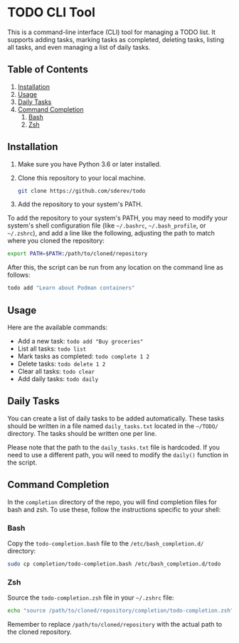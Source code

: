 # TODO CLI Tool

This is a command-line interface (CLI) tool for managing a TODO list. It supports adding tasks, marking tasks as completed, deleting tasks, listing all tasks, and even managing a list of daily tasks.

<!-- TOC -->
## Table of Contents

1. [Installation](#installation)
1. [Usage](#usage)
1. [Daily Tasks](#daily-tasks)
1. [Command Completion](#command-completion)
    1. [Bash](#bash)
    1. [Zsh](#zsh)
<!-- /TOC -->

## Installation

1. Make sure you have Python 3.6 or later installed.
2. Clone this repository to your local machine.

    ```sh
    git clone https://github.com/sderev/todo
    ```

3. Add the repository to your system's PATH.

To add the repository to your system's PATH, you may need to modify your system's shell configuration file (like `~/.bashrc`, `~/.bash_profile`, or `~/.zshrc`), and add a line like the following, adjusting the path to match where you cloned the repository:

```bash
export PATH=$PATH:/path/to/cloned/repository
```

After this, the script can be run from any location on the command line as follows:

```bash
todo add "Learn about Podman containers"
```

## Usage

Here are the available commands:

* Add a new task: `todo add "Buy groceries"`
* List all tasks: `todo list`
* Mark tasks as completed: `todo complete 1 2`
* Delete tasks: `todo delete 1 2`
* Clear all tasks: `todo clear`
* Add daily tasks: `todo daily`

## Daily Tasks

You can create a list of daily tasks to be added automatically. These tasks should be written in a file named `daily_tasks.txt` located in the `~/TODO/` directory. The tasks should be written one per line.

Please note that the path to the `daily_tasks.txt` file is hardcoded. If you need to use a different path, you will need to modify the `daily()` function in the script.

## Command Completion

In the `completion` directory of the repo, you will find completion files for bash and zsh. To use these, follow the instructions specific to your shell:

### Bash

Copy the `todo-completion.bash` file to the `/etc/bash_completion.d/` directory:

```bash
sudo cp completion/todo-completion.bash /etc/bash_completion.d/todo
```

### Zsh

Source the `todo-completion.zsh` file in your `~/.zshrc` file:

```bash
echo "source /path/to/cloned/repository/completion/todo-completion.zsh" >> ~/.zshrc
```

Remember to replace `/path/to/cloned/repository` with the actual path to the cloned repository.

